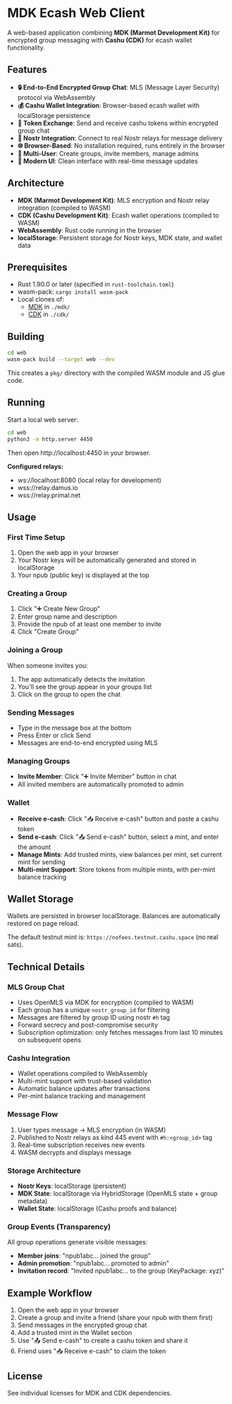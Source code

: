 # MDK Ecash Web Client

A web-based application combining **MDK (Marmot Development Kit)** for encrypted group messaging with **Cashu (CDK)** for ecash wallet functionality.

## Features

- **🔒 End-to-End Encrypted Group Chat**: MLS (Message Layer Security) protocol via WebAssembly
- **💰 Cashu Wallet Integration**: Browser-based ecash wallet with localStorage persistence
- **🎁 Token Exchange**: Send and receive cashu tokens within encrypted group chat
- **📡 Nostr Integration**: Connect to real Nostr relays for message delivery
- **🌐 Browser-Based**: No installation required, runs entirely in the browser
- **👥 Multi-User**: Create groups, invite members, manage admins
- **📱 Modern UI**: Clean interface with real-time message updates

## Architecture

- **MDK (Marmot Development Kit)**: MLS encryption and Nostr relay integration (compiled to WASM)
- **CDK (Cashu Development Kit)**: Ecash wallet operations (compiled to WASM)
- **WebAssembly**: Rust code running in the browser
- **localStorage**: Persistent storage for Nostr keys, MDK state, and wallet data

## Prerequisites

- Rust 1.90.0 or later (specified in `rust-toolchain.toml`)
- wasm-pack: `cargo install wasm-pack`
- Local clones of:
  - [MDK](https://github.com/parres-hq/mdk) in `./mdk/`
  - [CDK](https://github.com/cashubtc/cdk) in `./cdk/`

## Building

```bash
cd web
wasm-pack build --target web --dev
```

This creates a `pkg/` directory with the compiled WASM module and JS glue code.

## Running

Start a local web server:

```bash
cd web
python3 -m http.server 4450
```

Then open http://localhost:4450 in your browser.

**Configured relays:**
- ws://localhost:8080 (local relay for development)
- wss://relay.damus.io
- wss://relay.primal.net

## Usage

### First Time Setup

1. Open the web app in your browser
2. Your Nostr keys will be automatically generated and stored in localStorage
3. Your npub (public key) is displayed at the top

### Creating a Group

1. Click "➕ Create New Group"
2. Enter group name and description
3. Provide the npub of at least one member to invite
4. Click "Create Group"

### Joining a Group

When someone invites you:
1. The app automatically detects the invitation
2. You'll see the group appear in your groups list
3. Click on the group to open the chat

### Sending Messages

- Type in the message box at the bottom
- Press Enter or click Send
- Messages are end-to-end encrypted using MLS

### Managing Groups

- **Invite Member**: Click "➕ Invite Member" button in chat
- All invited members are automatically promoted to admin

### Wallet

- **Receive e-cash**: Click "📥 Receive e-cash" button and paste a cashu token
- **Send e-cash**: Click "📤 Send e-cash" button, select a mint, and enter the amount
- **Manage Mints**: Add trusted mints, view balances per mint, set current mint for sending
- **Multi-mint Support**: Store tokens from multiple mints, with per-mint balance tracking

## Wallet Storage

Wallets are persisted in browser localStorage. Balances are automatically restored on page reload.

The default testnut mint is: `https://nofees.testnut.cashu.space` (no real sats).

## Technical Details

### MLS Group Chat
- Uses OpenMLS via MDK for encryption (compiled to WASM)
- Each group has a unique `nostr_group_id` for filtering
- Messages are filtered by group ID using nostr `#h` tag
- Forward secrecy and post-compromise security
- Subscription optimization: only fetches messages from last 10 minutes on subsequent opens

### Cashu Integration
- Wallet operations compiled to WebAssembly
- Multi-mint support with trust-based validation
- Automatic balance updates after transactions
- Per-mint balance tracking and management

### Message Flow
1. User types message → MLS encryption (in WASM)
2. Published to Nostr relays as kind 445 event with `#h:<group_id>` tag
3. Real-time subscription receives new events
4. WASM decrypts and displays message

### Storage Architecture
- **Nostr Keys**: localStorage (persistent)
- **MDK State**: localStorage via HybridStorage (OpenMLS state + group metadata)
- **Wallet State**: localStorage (Cashu proofs and balance)

### Group Events (Transparency)
All group operations generate visible messages:
- **Member joins**: "npub1abc... joined the group"
- **Admin promotion**: "npub1abc... promoted to admin"
- **Invitation record**: "Invited npub1abc... to the group (KeyPackage: xyz)"

## Example Workflow

1. Open the web app in your browser
2. Create a group and invite a friend (share your npub with them first)
3. Send messages in the encrypted group chat
4. Add a trusted mint in the Wallet section
5. Use "📤 Send e-cash" to create a cashu token and share it
6. Friend uses "📥 Receive e-cash" to claim the token

## License

See individual licenses for MDK and CDK dependencies.
